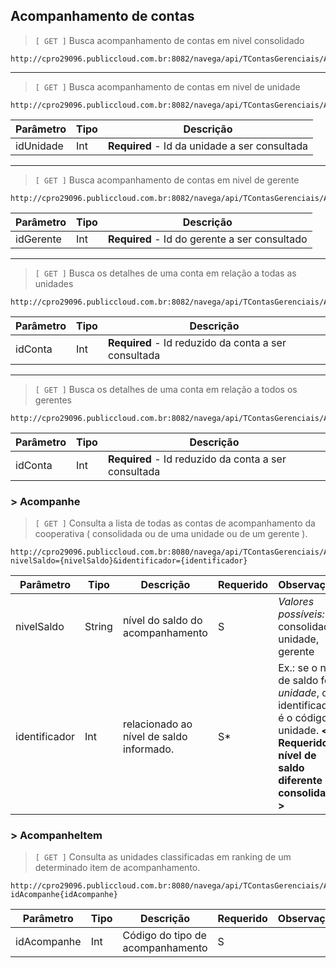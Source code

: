 ## Acompanhamento de contas

> `[ GET ]`  Busca acompanhamento de contas em nivel consolidado

```
http://cpro29096.publiccloud.com.br:8082/navega/api/TContasGerenciais/AcompanheAgoraConsolidado
```
 ---

> `[ GET ]` Busca acompanhamento de contas em nivel de unidade

```
http://cpro29096.publiccloud.com.br:8082/navega/api/TContasGerenciais/AcompanheAgoraUnidade/{idUnidade}
```

|Parâmetro|Tipo|Descrição
|----|------|--------|
|idUnidade|Int|**Required** - Id da unidade a ser consultada|

---

> `[ GET ]` Busca acompanhamento de contas em nivel de gerente

```
http://cpro29096.publiccloud.com.br:8082/navega/api/TContasGerenciais/AcompanheAgoraGerente/{idGerente}
```

|Parâmetro|Tipo|Descrição
|----|------|--------|
|idGerente|Int|**Required** - Id do gerente a ser consultado|

---

> `[ GET ]` Busca os detalhes de uma conta em relação a todas as unidades

```
http://cpro29096.publiccloud.com.br:8082/navega/api/TContasGerenciais/AcompanheAgoraContaUnidades/{idConta}
```

|Parâmetro|Tipo|Descrição
|----|------|--------|
|idConta|Int|**Required** - Id reduzido da conta a ser consultada|

---

> `[ GET ]` Busca os detalhes de uma conta em relação a todos os gerentes

```
http://cpro29096.publiccloud.com.br:8082/navega/api/TContasGerenciais/AcompanheAgoraContaGerentes/{idConta}
```

|Parâmetro|Tipo|Descrição
|----|------|--------|
|idConta|Int|**Required** - Id reduzido da conta a ser consultada|


### > Acompanhe

> `[ GET ]`  Consulta a lista de todas as contas de acompanhamento da cooperativa ( consolidada ou de uma unidade ou de um gerente ).

```
http://cpro29096.publiccloud.com.br:8080/navega/api/TContasGerenciais/Acompanhe?nivelSaldo={nivelSaldo}&identificador={identificador}
```
|Parâmetro|Tipo|Descrição|Requerido|Observações
|----|------|--------|--------|--------|
|nivelSaldo|String| nível do saldo do acompanhamento | S | *Valores possíveis:* consolidado, unidade, gerente|
|identificador|Int| relacionado ao nível de saldo informado.| S* | Ex.: se o nível de saldo for *unidade*, o identificador é o código da unidade. **< Requerido se nível de saldo diferente de consolidado >**|



### > AcompanheItem

> `[ GET ]`  Consulta as unidades classificadas em ranking de um determinado item de acompanhamento.

```
http://cpro29096.publiccloud.com.br:8080/navega/api/TContasGerenciais/AcompanheItem?idAcompanhe{idAcompanhe}
```
|Parâmetro|Tipo|Descrição|Requerido|Observações
|----|------|--------|--------|--------|
|idAcompanhe|Int| Código do tipo de acompanhamento | S | |
